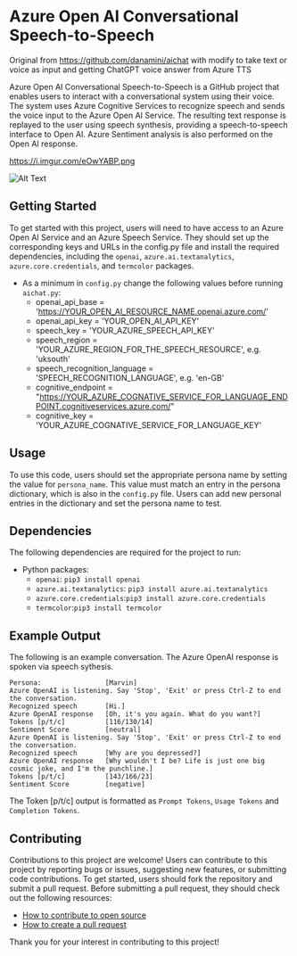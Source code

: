 # Azure Open AI Conversational Speech-to-Speech
Original from  https://github.com/danamini/aichat with modify to take text or voice as input and getting ChatGPT voice answer from Azure TTS

Azure Open AI Conversational Speech-to-Speech is a GitHub project that enables users to interact with a conversational system using their voice. The system uses Azure Cognitive Services to recognize speech and sends the voice input to the Azure Open AI Service. The resulting text response is replayed to the user using speech synthesis, providing a speech-to-speech interface to Open AI. Azure Sentiment analysis is also performed on the Open AI response. 

https://i.imgur.com/eOwYABP.png

![Alt Text](https://i.imgur.com/eOwYABP.png)

## Getting Started

To get started with this project, users will need to have access to an Azure Open AI Service and an Azure Speech Service. They should set up the corresponding keys and URLs in the config.py file and install the required dependencies, including the `openai`, `azure.ai.textanalytics`, `azure.core.credentials`, and `termcolor` packages. 

- As a minimum in `config.py` change the following values before running `aichat.py`:
    - openai_api_base             = 'https://YOUR_OPEN_AI_RESOURCE_NAME.openai.azure.com/'
    - openai_api_key              = 'YOUR_OPEN_AI_API_KEY' 
    - speech_key                  = 'YOUR_AZURE_SPEECH_API_KEY'
    - speech_region               = 'YOUR_AZURE_REGION_FOR_THE_SPEECH_RESOURCE', e.g. 'uksouth'
    - speech_recognition_language = 'SPEECH_RECOGNITION_LANGUAGE', e.g. 'en-GB'
    - cognitive_endpoint          = "https://YOUR_AZURE_COGNATIVE_SERVICE_FOR_LANGUAGE_ENDPOINT.cognitiveservices.azure.com/"
    - cognitive_key               = 'YOUR_AZURE_COGNATIVE_SERVICE_FOR_LANGUAGE_KEY'

## Usage

To use this code, users should set the appropriate persona name by setting the value for `persona_name`. This value must match an entry in the persona dictionary, which is also in the `config.py` file. Users can add new personal entries in the dictionary and set the persona name to test. 

## Dependencies

The following dependencies are required for the project to run:

- Python packages:
    - `openai`: `pip3 install openai`
    - `azure.ai.textanalytics`: `pip3 install azure.ai.textanalytics`
    - `azure.core.credentials`:`pip3 install azure.core.credentials`
    - `termcolor`:`pip3 install termcolor`

## Example Output

The following is an example conversation. The Azure OpenAI response is spoken via speech sythesis. 

```
Persona:                [Marvin]
Azure OpenAI is listening. Say 'Stop', 'Exit' or press Ctrl-Z to end the conversation.
Recognized speech       [Hi.]
Azure OpenAI response   [Oh, it's you again. What do you want?]
Tokens [p/t/c]          [116/130/14]
Sentiment Score         [neutral]
Azure OpenAI is listening. Say 'Stop', 'Exit' or press Ctrl-Z to end the conversation.
Recognized speech       [Why are you depressed?]
Azure OpenAI response   [Why wouldn't I be? Life is just one big cosmic joke, and I'm the punchline.]
Tokens [p/t/c]          [143/166/23]
Sentiment Score         [negative]
```

The Token [p/t/c] output is formatted as `Prompt Tokens`, `Usage Tokens` and `Completion Tokens`.

## Contributing

Contributions to this project are welcome! Users can contribute to this project by reporting bugs or issues, suggesting new features, or submitting code contributions. To get started, users should fork the repository and submit a pull request. Before submitting a pull request, they should check out the following resources:

- [How to contribute to open source](https://opensource.guide/how-to-contribute/)
- [How to create a pull request](https://opensource.guide/how-to-contribute/#opening-a-pull-request)

Thank you for your interest in contributing to this project!
